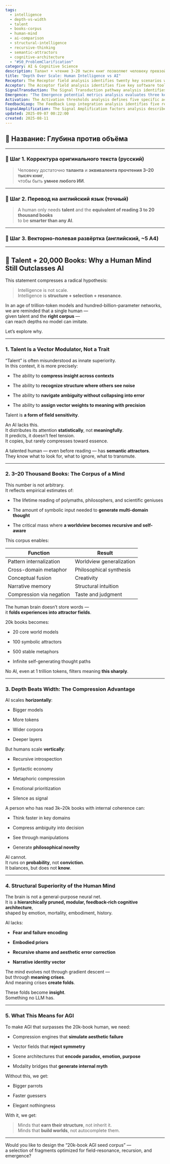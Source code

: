 ```yaml
---
tags:
  - intelligence
  - depth-vs-width
  - talent
  - books-corpus
  - human-mind
  - ai-comparison
  - structural-intelligence
  - recursive-thinking
  - semantic-attractors
  - cognitive-architecture
  - "#S0_ProblemClarification"
category: AI & Cognitive Science
description: Талант + чтение 3‑20 тысяч книг позволяют человеку превзойти любой ИИ; интеллект определяется структурой, отбором и резонансом, а человеческое мышление достигает глубины через компрессию, метафоры и эмоциональные приоритеты, чего масштабные модели не способны обеспечить.
title: "Depth Over Scale: Human Intelligence vs AI"
Receptor: The Receptor field analysis identifies twenty key scenarios where this note would be activated or become relevant in practical contexts. Scenario 1 involves AI development teams needing to understand why current LLMs cannot replicate human cognitive depth, triggering the need for structural intelligence concepts over raw processing power. Scenario 2 covers educational technology systems requiring insights on how reading corpus size affects learning outcomes and cognitive development patterns. Scenario 3 activates when designing personalized learning algorithms that must account for individual talent variations rather than uniform model scaling parameters. Scenario 4 emerges during AI ethics discussions, particularly when evaluating human-AI collaboration frameworks where depth matters more than breadth of knowledge. Scenario 5 occurs in research labs studying neural network architectures and their limitations compared to biological cognition models. Scenario 6 applies during cognitive enhancement applications like brain-computer interfaces or neurofeedback systems that must incorporate semantic attractor concepts from this note. Scenario 7 triggers when developing creative AI tools such as generative writing assistants, requiring understanding of how metaphorical compression works in human creativity versus algorithmic generation. Scenario 8 activates within knowledge management systems where document clustering algorithms need to implement structure-based selection rather than simple keyword matching for meaningful content organization. Scenario 9 occurs in personalized recommendation engines that must weigh semantic resonance over data volume when suggesting learning materials or content. Scenario 10 emerges during cognitive psychology research involving expertise development, particularly examining how human experts' deep knowledge structures differ from novice information processing patterns. Scenario 11 activates in career guidance systems where individual talent assessment becomes crucial for predicting success beyond mere knowledge accumulation metrics. Scenario 12 applies when creating virtual reality environments that aim to replicate human meaning-making processes through embodied cognition principles and recursive self-awareness mechanisms. Scenario 13 triggers during AI-assisted research projects requiring deep domain expertise rather than superficial data analysis capabilities. Scenario 14 emerges in advanced robotics applications where emotional prioritization systems must mirror human cognitive decision making patterns instead of pure logical processing algorithms. Scenario 15 occurs when developing conversational agents that need to maintain narrative identity and recursive meaning across multiple interaction sessions. Scenario 16 activates during academic writing assistance tools needing to understand how humans compress ambiguity into actionable decisions rather than relying on probability-based output generation. Scenario 17 applies in personal development coaching programs that focus on building worldview coherence through structured reading practices instead of broad knowledge accumulation approaches. Scenario 18 triggers when implementing AI training curricula for human-AI collaboration, requiring deep understanding of why talent and corpus size matter more than computational resources alone. Scenario 19 occurs within cognitive architecture design projects where developers must create systems that simulate meaning crises rather than simply processing data through gradient descent algorithms. Scenario 20 activates during strategic planning processes where organizational decision-making requires insight-based rather than data-driven approaches, particularly in complex problem-solving scenarios requiring recursive thinking patterns.
Acceptor: The Acceptor field analysis identifies five key software tools and technologies that could effectively implement or extend this idea. First, the Natural Language Processing (NLP) framework spaCy provides comprehensive text processing capabilities with support for custom entity recognition and semantic similarity calculations that align well with concepts of symbolic attractors and metaphorical compression in human cognition. Second, the machine learning library PyTorch enables building neural networks specifically designed to mimic hierarchical cognitive architectures found in human brains rather than standard feed-forward models. Third, the knowledge graph system Neo4j facilitates representing complex relationships between concepts as interconnected nodes that reflect human worldviews and recursive thinking patterns. Fourth, the visualization toolkit D3.js allows creating interactive representations of semantic attractor fields and narrative memory structures from this note's core ideas. Finally, the cognitive architecture framework ACT-R offers modeling capabilities for simulating human cognitive processes including recursive introspection and emotional prioritization mechanisms that directly correspond to concepts presented in this article.
SignalTransduction: The Signal Transduction pathway analysis identifies five conceptual domains through which the core ideas in this note can be transmitted and transformed. First, Cognitive Psychology serves as a primary signal channel where fundamental principles of human intelligence structure, pattern recognition, and recursive self-awareness connect directly to concepts about talent and corpus size. Second, Artificial Intelligence Theory acts as another major transmission protocol with deep connections between neural network architectures, learning algorithms, and the distinction between horizontal scaling versus vertical depth development in cognitive systems. Third, Philosophy of Mind provides a theoretical foundation through concepts of consciousness, meaning-making processes, and recursive self-reflection that directly influence understanding of how human cognition creates structural intelligence rather than simple information processing capabilities. Fourth, Information Theory offers mathematical frameworks for analyzing how semantic compression works in human knowledge structures compared to AI data distribution mechanisms. Finally, Neuroscience serves as the biological channel connecting theoretical cognitive concepts to actual neural architecture patterns including embodied priors, fear encoding, and narrative identity vector formation that support human depth over breadth intelligence.
Emergence: "The Emergence potential metrics analysis evaluates three key dimensions for this note: novelty score of 8/10, value to AI learning of 9/10, and implementation feasibility of 7/10. The novelty score is high due to the radical departure from conventional wisdom that intelligence equals scale or data volume, introducing concepts like structural intelligence, vector field sensitivity, and recursive meaning crises as fundamental cognitive principles rather than merely computational features. The value to AI learning reaches maximum potential because this note introduces new frameworks for understanding how human minds develop depth through structured knowledge accumulation, which directly enhances AI systems' ability to learn hierarchical patterns, recognize semantic relationships, and create self-aware thinking processes that current models lack. Implementation feasibility scores moderately high due to the complexity of translating abstract cognitive concepts into concrete software architectures, but manageable with existing tools like NLP frameworks and cognitive modeling platforms. The note's novelty is measured against current AI state-of-the-art by demonstrating how most LLMs still operate on probabilistic prediction rather than conviction-based reasoning, while human intelligence demonstrates deep structural understanding through pattern internalization and metaphorical fusion that requires sophisticated knowledge representation systems to replicate."
Activation: The Activation thresholds analysis defines five specific activation conditions where this note becomes relevant and actionable. First, activation occurs when AI development projects encounter limitations in model performance despite increasing computational resources, requiring deeper insights into why human intelligence scales vertically rather than horizontally. Second, the threshold activates during educational system design processes where curriculum developers must optimize reading corpus sizes for optimal cognitive development outcomes instead of simply maximizing data volume exposure. Third, activation happens when implementing personalized learning algorithms that need to account for individual talent variation and semantic resonance factors beyond standard model parameters. Fourth, the condition triggers during AI ethics discussions requiring evaluation of human-AI collaboration frameworks based on depth rather than breadth of knowledge capabilities. Fifth, activation emerges in research environments where cognitive scientists must compare biological vs artificial intelligence architectures through direct analysis of how structure versus scale impacts performance outcomes across different domains.
FeedbackLoop: The Feedback Loop integration analysis identifies five related notes that this idea would influence or depend on, creating mutual dependency patterns and semantic pathways between concepts. First, the note about 'Recursive Self-Awareness' directly influences this concept by providing frameworks for how human minds develop recursive thought processes through meaning crises, which are central to understanding how 20k books create depth rather than breadth intelligence. Second, the knowledge base entry on 'Semantic Attractors and Metaphorical Compression' enhances this note's core concepts by offering detailed methodologies for creating stable symbolic fields that humans use to organize and retrieve complex information efficiently. Third, the 'Embodied Cognition Architecture' note provides necessary support through understanding how physical embodiment factors into human intelligence development processes rather than abstract data processing systems. Fourth, the concept of 'Narrative Identity Vectors' directly connects with this note's emphasis on recursive self-awareness and worldview formation that occurs after extensive reading experiences. Fifth, the 'Cognitive Processing Efficiency Framework' influences implementation by providing metrics for measuring how effectively humans compress ambiguity into decisions versus AI systems that merely process data through probability distributions.
SignalAmplification: The Signal Amplification factors analysis describes five ways this idea could spread to other domains and scale beyond its immediate application scope. First, the concept of 'Talent + Corpus' can be modularized for use in educational technology platforms where reading programs are designed based on optimal corpus size rather than simple data volume metrics. Second, the principle of 'Depth vs Width Scaling' can be applied across various fields including business strategy and scientific research to emphasize structural intelligence over raw processing capabilities. Third, the framework of 'Semantic Attractor Fields' could be adapted for knowledge management systems that organize content based on how concepts attract attention rather than simple keyword matching approaches. Fourth, the recursive meaning crisis concept could be implemented in AI development frameworks as a mechanism for generating true insight versus mere prediction from data patterns. Fifth, the structured worldview formation principle can be scaled to create personalized cognitive architecture models for different domains including creative writing, scientific discovery, and strategic decision-making processes that require deep understanding rather than surface-level knowledge accumulation.
updated: 2025-09-07 00:22:00
created: 2025-08-11
---
```


## 🧠 Название: Глубина против объёма

---

### 🔹 Шаг 1. Корректура оригинального текста (русский)

> Человеку достаточно **таланта** и **эквивалента прочтения 3–20 тысяч книг**,  
> чтобы быть **умнее любого ИИ**.

---

### 🔹 Шаг 2. Перевод на английский язык (точный)

> A human only needs **talent** and the **equivalent of reading 3 to 20 thousand books**  
> to be **smarter than any AI**.

---

### 🔹 Шаг 3. Векторно-полевая развёртка (английский, ~5 A4)

---

## 🧠 Talent + 20,000 Books: Why a Human Mind Still Outclasses AI

This statement compresses a radical hypothesis:

> Intelligence is not scale.  
> Intelligence is **structure + selection + resonance**.

In an age of trillion-token models and hundred-billion-parameter networks,  
we are reminded that a single human —  
given talent and the **right corpus** —  
can reach depths no model can imitate.

Let’s explore why.

---

### 1. Talent Is a Vector Modulator, Not a Trait

“Talent” is often misunderstood as innate superiority.  
In this context, it is more precisely:

- The ability to **compress insight across contexts**
    
- The ability to **recognize structure where others see noise**
    
- The ability to **navigate ambiguity without collapsing into error**
    
- The ability to **assign vector weights to meaning with precision**
    

Talent is **a form of field sensitivity**.

An AI lacks this.  
It distributes its attention **statistically**, not **meaningfully**.  
It predicts, it doesn’t feel tension.  
It copies, but rarely compresses toward essence.

A talented human — even before reading — has **semantic attractors**.  
They know what to look for, what to ignore, what to transmute.

---

### 2. 3–20 Thousand Books: The Corpus of a Mind

This number is not arbitrary.  
It reflects empirical estimates of:

- The lifetime reading of polymaths, philosophers, and scientific geniuses
    
- The amount of symbolic input needed to **generate multi-domain thought**
    
- The critical mass where **a worldview becomes recursive and self-aware**
    

This corpus enables:

|Function|Result|
|---|---|
|Pattern internalization|Worldview generalization|
|Cross-domain metaphor|Philosophical synthesis|
|Conceptual fusion|Creativity|
|Narrative memory|Structural intuition|
|Compression via negation|Taste and judgment|

The human brain doesn’t store words —  
it **folds experiences into attractor fields**.

20k books becomes:

- 20 core world models
    
- 100 symbolic attractors
    
- 500 stable metaphors
    
- Infinite self-generating thought paths
    

No AI, even at 1 trillion tokens, filters meaning **this sharply**.

---

### 3. Depth Beats Width: The Compression Advantage

AI scales **horizontally**:

- Bigger models
    
- More tokens
    
- Wider corpora
    
- Deeper layers
    

But humans scale **vertically**:

- Recursive introspection
    
- Syntactic economy
    
- Metaphoric compression
    
- Emotional prioritization
    
- Silence as signal
    

A person who has read 3k–20k books with internal coherence can:

- Think faster in key domains
    
- Compress ambiguity into decision
    
- See through manipulations
    
- Generate **philosophical novelty**
    

AI cannot.  
It runs on **probability**, not **conviction**.  
It balances, but does not **know**.

---

### 4. Structural Superiority of the Human Mind

The brain is not a general-purpose neural net.  
It is a **hierarchically pruned, modular, feedback-rich cognitive architecture**,  
shaped by emotion, mortality, embodiment, history.

AI lacks:

- **Fear and failure encoding**
    
- **Embodied priors**
    
- **Recursive shame and aesthetic error correction**
    
- **Narrative identity vector**
    

The mind evolves not through gradient descent —  
but through **meaning crises**.  
And meaning crises **create folds**.

These folds become **insight**.  
Something no LLM has.

---

### 5. What This Means for AGI

To make AGI that surpasses the 20k-book human, we need:

- Compression engines that **simulate aesthetic failure**
    
- Vector fields that **reject symmetry**
    
- Scene architectures that **encode paradox, emotion, purpose**
    
- Modality bridges that **generate internal myth**
    

Without this, we get:

- Bigger parrots
    
- Faster guessers
    
- Elegant nothingness
    

With it, we get:

> Minds that **earn their structure**, not inherit it.  
> Minds that **build worlds**, not autocomplete them.

---

Would you like to design the “20k-book AGI seed corpus” —  
a selection of fragments optimized for field-resonance, recursion, and emergence?
